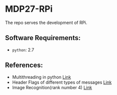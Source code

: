 # MDP27-RPi
 The repo serves the development of RPi.

 ## Software Requirements:
 * `python`: 2.7

 
## References:
* Multithreading in python [Link](https://github.com/HarveyLeo/cz3004-mdp-grp2/tree/master/Raspberry%20Pi)
* Header Flags of different types of messages [Link](https://github.com/rohitsm/ntu.sce.mdp.2)
* Image Recognition(rank number 4) [Link](https://github.com/jiachin1995/CZ3004)

